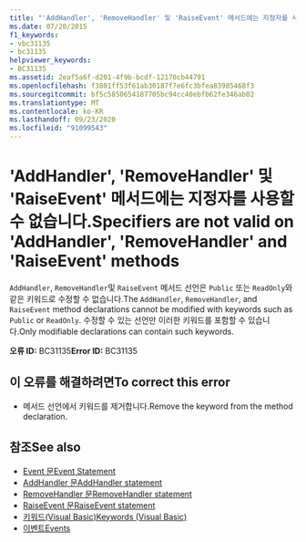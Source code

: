 ```yaml
---
title: "'AddHandler', 'RemoveHandler' 및 'RaiseEvent' 메서드에는 지정자를 사용할 수 없습니다."
ms.date: 07/20/2015
f1_keywords:
- vbc31135
- bc31135
helpviewer_keywords:
- BC31135
ms.assetid: 2eaf5a6f-d201-4f9b-bcdf-12170cb44791
ms.openlocfilehash: f3801ff53f61ab30187f7e6fc3bfea83985468f3
ms.sourcegitcommit: bf5c5850654187705bc94cc40ebfb62fe346ab02
ms.translationtype: MT
ms.contentlocale: ko-KR
ms.lasthandoff: 09/23/2020
ms.locfileid: "91099543"
---
```

# <a name="specifiers-are-not-valid-on-addhandler-removehandler-and-raiseevent-methods"></a><span data-ttu-id="87538-102">'AddHandler', 'RemoveHandler' 및 'RaiseEvent' 메서드에는 지정자를 사용할 수 없습니다.</span><span class="sxs-lookup"><span data-stu-id="87538-102">Specifiers are not valid on 'AddHandler', 'RemoveHandler' and 'RaiseEvent' methods</span></span>

<span data-ttu-id="87538-103">`AddHandler`, `RemoveHandler`및 `RaiseEvent` 메서드 선언은 `Public` 또는 `ReadOnly`와 같은 키워드로 수정할 수 없습니다.</span><span class="sxs-lookup"><span data-stu-id="87538-103">The `AddHandler`, `RemoveHandler`, and `RaiseEvent` method declarations cannot be modified with keywords such as `Public` or `ReadOnly`.</span></span> <span data-ttu-id="87538-104">수정할 수 있는 선언만 이러한 키워드를 포함할 수 있습니다.</span><span class="sxs-lookup"><span data-stu-id="87538-104">Only modifiable declarations can contain such keywords.</span></span>  
  
 <span data-ttu-id="87538-105">**오류 ID:** BC31135</span><span class="sxs-lookup"><span data-stu-id="87538-105">**Error ID:** BC31135</span></span>  
  
## <a name="to-correct-this-error"></a><span data-ttu-id="87538-106">이 오류를 해결하려면</span><span class="sxs-lookup"><span data-stu-id="87538-106">To correct this error</span></span>  
  
- <span data-ttu-id="87538-107">메서드 선언에서 키워드를 제거합니다.</span><span class="sxs-lookup"><span data-stu-id="87538-107">Remove the keyword from the method declaration.</span></span>  
  
## <a name="see-also"></a><span data-ttu-id="87538-108">참조</span><span class="sxs-lookup"><span data-stu-id="87538-108">See also</span></span>

- [<span data-ttu-id="87538-109">Event 문</span><span class="sxs-lookup"><span data-stu-id="87538-109">Event Statement</span></span>](../language-reference/statements/event-statement.md)
- [<span data-ttu-id="87538-110">AddHandler 문</span><span class="sxs-lookup"><span data-stu-id="87538-110">AddHandler statement</span></span>](../language-reference/statements/addhandler-statement.md)
- [<span data-ttu-id="87538-111">RemoveHandler 문</span><span class="sxs-lookup"><span data-stu-id="87538-111">RemoveHandler statement</span></span>](../language-reference/statements/removehandler-statement.md)
- [<span data-ttu-id="87538-112">RaiseEvent 문</span><span class="sxs-lookup"><span data-stu-id="87538-112">RaiseEvent statement</span></span>](../language-reference/statements/raiseevent-statement.md)
- [<span data-ttu-id="87538-113">키워드(Visual Basic)</span><span class="sxs-lookup"><span data-stu-id="87538-113">Keywords (Visual Basic)</span></span>](../language-reference/keywords/index.md)
- [<span data-ttu-id="87538-114">이벤트</span><span class="sxs-lookup"><span data-stu-id="87538-114">Events</span></span>](../programming-guide/language-features/events/index.md)
